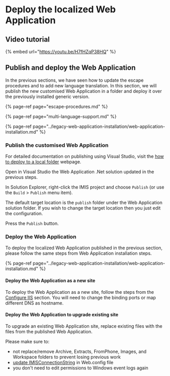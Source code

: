 # Deploy the localized Web Application

## Video tutorial 

{% embed url="https://youtu.be/H7fHZqP38HQ" %}

## Publish and deploy the Web Application 

In the previous sections, we have seen how to update the escape procedures and to add new language translation. In this section, we will publish the new customised Web Application in a folder and deploy it over the previously installed generic version. 

{% page-ref page="escape-procedures.md" %}

{% page-ref page="multi-language-support.md" %}

{% page-ref page="../legacy-web-application-installation/web-application-installation.md" %}

### **Publish the customised Web Application** 

For detailed documentation on publishing using Visual Studio, visit the [how to deploy to a local folder](https://docs.microsoft.com/en-us/visualstudio/deployment/quickstart-deploy-to-local-folder) webpage.

Open in Visual Studio the Web Application .Net solution updated in the previous steps.

In Solution Explorer, right-click the IMIS project and choose `Publish` \(or use the `Build` &gt; `Publish` menu item\).

The default target location is the `publish` folder under the Web Application solution folder. If you wish to change the target location then you just edit the configuration.

Press the `Publish` button.

### **Deploy the Web Application** 

To deploy the localized Web Application published in the previous section, please follow the same steps from Web Application installation steps. 

{% page-ref page="../legacy-web-application-installation/web-application-installation.md" %}

#### **Deploy the Web Application as a new site**

To deploy the Web Application as a new site, follow the steps from the [Configure IIS](../legacy-web-application-installation/web-application-installation.md#configure-iis) section. You will need to change the binding ports or map different DNS as hostname.

#### **Deploy the Web Application to upgrade existing site**

To upgrade an existing Web Application site, replace existing files with the files from the published Web Application. 

Please make sure to: 

* not replace/remove Archive, Extracts, FromPhone, Images, and Workspace folders to prevent losing previous work
* [update IMISConnectionString](../legacy-web-application-installation/web-application-installation.md#edit-the-web-config) in Web.config file
* you don't need to edit permissions to Windows event logs again

